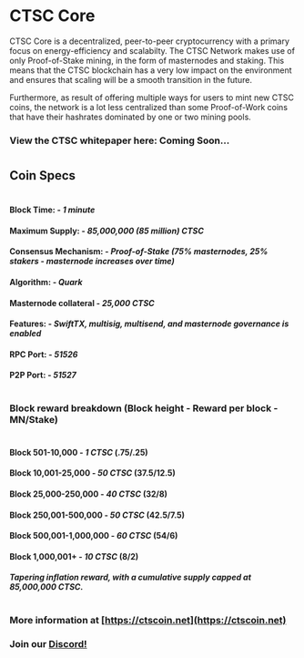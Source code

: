 # CTSC Core

CTSC Core is a decentralized, peer-to-peer cryptocurrency with a primary focus on energy-efficiency and scalabilty. The CTSC Network makes use of only Proof-of-Stake mining, in the form of masternodes and staking. This means that the CTSC blockchain has a very low impact on the environment and ensures that scaling will be a smooth transition in the future. 

Furthermore, as result of offering multiple ways for users to mint new CTSC coins, the network is a lot less centralized than some Proof-of-Work coins that have their hashrates dominated by one or two mining pools.

### View the CTSC whitepaper here: Coming Soon...

#
## Coin Specs 
#


#### Block Time: - *1 minute* 
#### Maximum Supply: - *85,000,000 (85 million) CTSC*
#### Consensus Mechanism: - *Proof-of-Stake (75% masternodes, 25% stakers - masternode increases over time)*
#### Algorithm: - *Quark* 
#### Masternode collateral - *25,000 CTSC* 
#### Features: - *SwiftTX, multisig, multisend, and masternode governance is enabled* 
#### RPC Port: - *51526* 
#### P2P Port: - *51527* 

#

### Block reward breakdown (Block height - Reward per block - MN/Stake)
#

#### Block 501-10,000	  -   *1 CTSC*  (.75/.25)

#### Block 10,001-25,000   -   *50 CTSC*    (37.5/12.5)

#### Block 25,000-250,000  -   *40 CTSC*    (32/8)

#### Block 250,001-500,000  -   *50 CTSC*   (42.5/7.5)

#### Block 500,001-1,000,000  -  *60 CTSC*  (54/6)

#### Block 1,000,001+   -   *10 CTSC*    (8/2)

#### *Tapering inflation reward, with a cumulative supply capped at 85,000,000 CTSC.*

#

### More information at [https://ctscoin.net](https://ctscoin.net)
### Join our [Discord!](https://discord.gg/vB9KgNc)

